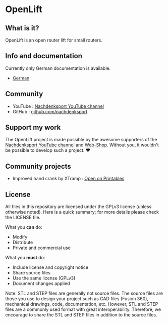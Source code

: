 # OpenLift

## What is it?

OpenLift is an open router lift for small routers.

## Info and documentation

Currently only German documentation is available.

* [German](https://openlift.nachdenksport.de/)

## Community

* YouTube : [Nachdenksport YouTube channel](https://youtube.com/c/nachdenksport)
* GitHub : [github.com/nachdenksport](https://github.com/nachdenksport)

## Support my work

The OpenLift project is made possible by the awesome supporters of the [Nachdenksport YouTube channel](https://youtube.com/c/nachdenksport) and [Web-Shop](https://nachdenksport.de/). Without you, it wouldn't be possible to develop such a project. :heart:

## Community projects

* Improved hand crank by XTramp : [Open on Printables](https://www.printables.com/model/906361-kurbel-fur-fraslift-openlift)

## License

All files in this repository are licensed under the GPLv3 license (unless otherwise noted). Here is a quick summary; for more details please check the LICENSE file.

What you __can__ do:
  * Modify
  * Distribute
  * Private and commercial use

What you __must__ do:
  * Include license and copyright notice  
  * Share source files
  * Use the same license (GPLv3)
  * Document changes applied

Note: STL and STEP files are generally not source files. The source files are those you use to design your project such as CAD files (Fusion 360), mechanical drawings, code, documentation, etc. However, STL and STEP files are a commonly used format with great interoperability. Therefore, we encourage to share the STL and STEP files in addition to the source files.
